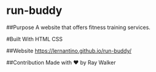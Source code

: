 # run-buddy

##Purpose
A website that offers fitness training services.

#Built With
HTML
CSS

##Website
https://lernantino.github.io/run-buddy/

##Contribution
Made with ❤️ by Ray Walker
